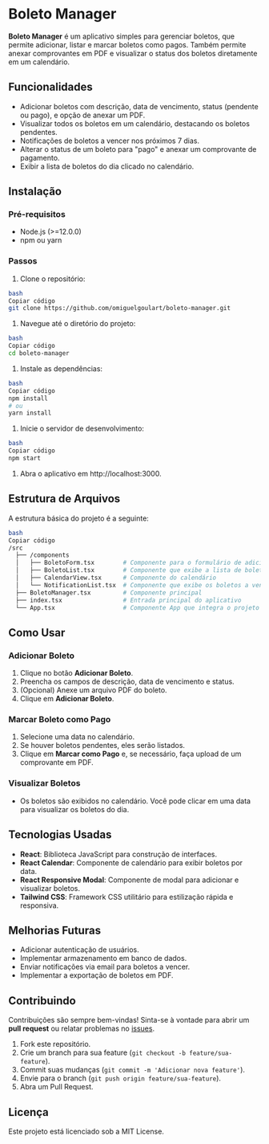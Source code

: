 # Boleto Manager

**Boleto Manager** é um aplicativo simples para gerenciar boletos, que permite adicionar, listar e marcar boletos como pagos. Também permite anexar comprovantes em PDF e visualizar o status dos boletos diretamente em um calendário.

## Funcionalidades

- Adicionar boletos com descrição, data de vencimento, status (pendente ou pago), e opção de anexar um PDF.
- Visualizar todos os boletos em um calendário, destacando os boletos pendentes.
- Notificações de boletos a vencer nos próximos 7 dias.
- Alterar o status de um boleto para "pago" e anexar um comprovante de pagamento.
- Exibir a lista de boletos do dia clicado no calendário.

## Instalação

### Pré-requisitos

- Node.js (>=12.0.0)
- npm ou yarn

### Passos

1. Clone o repositório:

```bash
bash
Copiar código
git clone https://github.com/omiguelgoulart/boleto-manager.git
```

1. Navegue até o diretório do projeto:

```bash
bash
Copiar código
cd boleto-manager

```

1. Instale as dependências:

```bash
bash
Copiar código
npm install
# ou
yarn install

```

1. Inicie o servidor de desenvolvimento:

```bash
bash
Copiar código
npm start

```

1. Abra o aplicativo em http://localhost:3000.

## Estrutura de Arquivos

A estrutura básica do projeto é a seguinte:

```bash
bash
Copiar código
/src
  ├── /components
  │   ├── BoletoForm.tsx        # Componente para o formulário de adicionar boletos
  │   ├── BoletoList.tsx        # Componente que exibe a lista de boletos
  │   ├── CalendarView.tsx      # Componente do calendário
  │   └── NotificationList.tsx  # Componente que exibe os boletos a vencer
  ├── BoletoManager.tsx         # Componente principal
  ├── index.tsx                 # Entrada principal do aplicativo
  └── App.tsx                   # Componente App que integra o projeto

```

## Como Usar

### Adicionar Boleto

1. Clique no botão **Adicionar Boleto**.
2. Preencha os campos de descrição, data de vencimento e status.
3. (Opcional) Anexe um arquivo PDF do boleto.
4. Clique em **Adicionar Boleto**.

### Marcar Boleto como Pago

1. Selecione uma data no calendário.
2. Se houver boletos pendentes, eles serão listados.
3. Clique em **Marcar como Pago** e, se necessário, faça upload de um comprovante em PDF.

### Visualizar Boletos

- Os boletos são exibidos no calendário. Você pode clicar em uma data para visualizar os boletos do dia.

## Tecnologias Usadas

- **React**: Biblioteca JavaScript para construção de interfaces.
- **React Calendar**: Componente de calendário para exibir boletos por data.
- **React Responsive Modal**: Componente de modal para adicionar e visualizar boletos.
- **Tailwind CSS**: Framework CSS utilitário para estilização rápida e responsiva.

## Melhorias Futuras

- Adicionar autenticação de usuários.
- Implementar armazenamento em banco de dados.
- Enviar notificações via email para boletos a vencer.
- Implementar a exportação de boletos em PDF.

## Contribuindo

Contribuições são sempre bem-vindas! Sinta-se à vontade para abrir um **pull request** ou relatar problemas no [issues](https://github.com/seu-usuario/boleto-manager/issues).

1. Fork este repositório.
2. Crie um branch para sua feature (`git checkout -b feature/sua-feature`).
3. Commit suas mudanças (`git commit -m 'Adicionar nova feature'`).
4. Envie para o branch (`git push origin feature/sua-feature`).
5. Abra um Pull Request.

## Licença

Este projeto está licenciado sob a MIT License.